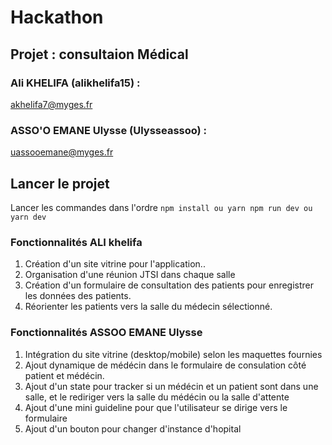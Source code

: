 # Hackathon
## Projet : consultaion Médical
### Ali KHELIFA (alikhelifa15) :
akhelifa7@myges.fr
### ASSO'O EMANE Ulysse (Ulysseassoo) :
uassooemane@myges.fr

## Lancer le projet

Lancer les commandes dans l'ordre
``
    npm install ou yarn
    npm run dev ou yarn dev
``

### Fonctionnalités ALI khelifa
1. Création d'un site vitrine pour l'application..
2. Organisation d'une réunion JTSI dans chaque salle
3. Création d'un formulaire de consultation des patients pour enregistrer les données des patients.
4. Réorienter les patients vers la salle du médecin sélectionné.

### Fonctionnalités ASSOO EMANE Ulysse
1. Intégration du site vitrine (desktop/mobile) selon les maquettes fournies
2. Ajout dynamique de médécin dans le formulaire de consulation côté patient et médécin.
3. Ajout d'un state pour tracker si un médécin et un patient sont dans une salle, et le rediriger vers la salle du médécin ou la salle d'attente
4. Ajout d'une mini guideline pour que l'utilisateur se dirige vers le formulaire
5. Ajout d'un bouton pour changer d'instance d'hopital

   
   